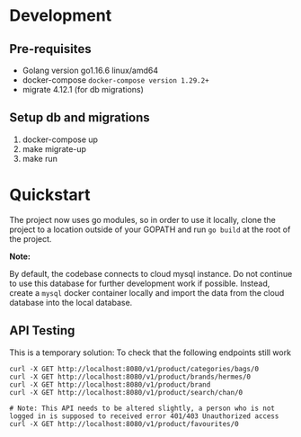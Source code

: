 # Development 

## Pre-requisites 

* Golang version go1.16.6 linux/amd64
* docker-compose `docker-compose version 1.29.2+`
* migrate 4.12.1 (for db migrations)


## Setup db and migrations

1. docker-compose up 
2. make migrate-up
3. make run 

# Quickstart

The project now uses go modules, so in order to use it locally, clone the project to a location outside of your GOPATH and run `go build` at the root of the project.

**Note:**

By default, the codebase connects to cloud mysql instance. Do not continue to use this database for further development work if possible.
Instead, create a `mysql` docker container locally and import the data from the cloud database into the local database.

## API Testing

This is a temporary solution: To check that the following endpoints still work

```
curl -X GET http://localhost:8080/v1/product/categories/bags/0
curl -X GET http://localhost:8080/v1/product/brands/hermes/0
curl -X GET http://localhost:8080/v1/product/brand
curl -X GET http://localhost:8080/v1/product/search/chan/0

# Note: This API needs to be altered slightly, a person who is not logged in is supposed to received error 401/403 Unauthorized access
curl -X GET http://localhost:8080/v1/product/favourites/0 


```


